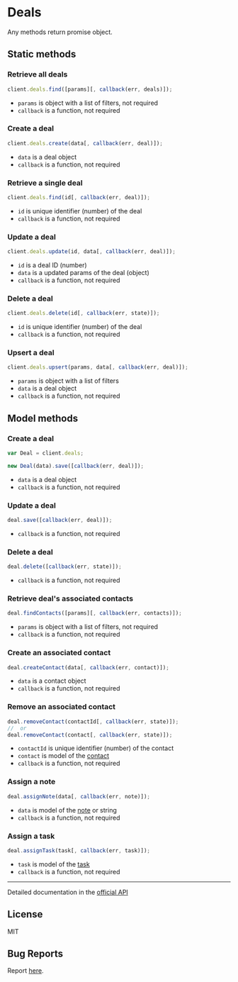 # Deals

Any methods return promise object.

## Static methods

### Retrieve all deals

```javascript
client.deals.find([params][, callback(err, deals)]);
```

- `params` is object with a list of filters, not required
- `callback` is a function, not required

### Create a deal

```javascript
client.deals.create(data[, callback(err, deal)]);
```

- `data` is a deal object
- `callback` is a function, not required

### Retrieve a single deal

```javascript
client.deals.find(id[, callback(err, deal)]);
```

- `id` is unique identifier (number) of the deal
- `callback` is a function, not required

### Update a deal

```javascript
client.deals.update(id, data[, callback(err, deal)]);
```

- `id` is a deal ID (number)
- `data` is a updated params of the deal (object)
- `callback` is a function, not required

### Delete a deal

```javascript
client.deals.delete(id[, callback(err, state)]);
```

- `id` is unique identifier (number) of the deal
- `callback` is a function, not required

### Upsert a deal

```javascript
client.deals.upsert(params, data[, callback(err, deal)]);
```

- `params` is object with a list of filters
- `data` is a deal object
- `callback` is a function, not required

## Model methods

### Create a deal

```javascript
var Deal = client.deals;

new Deal(data).save([callback(err, deal)]);
```

- `data` is a deal object
- `callback` is a function, not required

### Update a deal

```javascript
deal.save([callback(err, deal)]);
```

- `callback` is a function, not required

### Delete a deal

```javascript
deal.delete([callback(err, state)]);
```

- `callback` is a function, not required

### Retrieve deal's associated contacts

```javascript
deal.findContacts([params][, callback(err, contacts)]);
```

- `params` is object with a list of filters, not required
- `callback` is a function, not required

### Create an associated contact

```javascript
deal.createContact(data[, callback(err, contact)]);
```

- `data` is a contact object
- `callback` is a function, not required

### Remove an associated contact

```javascript
deal.removeContact(contactId[, callback(err, state)]);
//  or
deal.removeContact(contact[, callback(err, state)]);
```

- `contactId` is unique identifier (number) of the contact
- `contact` is model of the [contact](https://github.com/yurypaleev/BaseCRM/blob/master/src/associated_contacts/README.md "API Documentation")
- `callback` is a function, not required

### Assign a note

```javascript
deal.assignNote(data[, callback(err, note)]);
```

- `data` is model of the [note](https://github.com/yurypaleev/BaseCRM/blob/master/src/notes/README.md "API Documentation") or string
- `callback` is a function, not required

### Assign a task

```javascript
deal.assignTask(task[, callback(err, task)]);
```

- `task` is model of the [task](https://github.com/yurypaleev/BaseCRM/blob/master/src/tasks/README.md "API Documentation")
- `callback` is a function, not required

---

Detailed documentation in the [official API](https://developers.getbase.com/docs/rest/reference/deals "API Documentation")

## License
MIT

## Bug Reports
Report [here](https://github.com/yurypaleev/BaseCRM/issues?q=deals).
